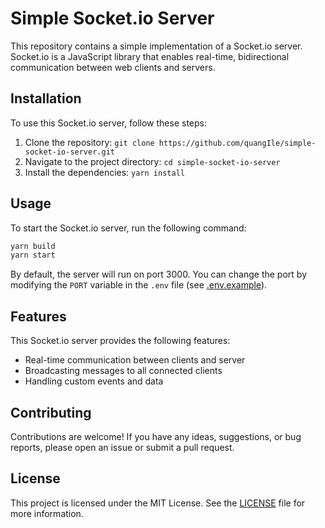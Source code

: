# Simple Socket.io Server

This repository contains a simple implementation of a Socket.io server. Socket.io is a JavaScript library that enables real-time, bidirectional communication between web clients and servers.

## Installation

To use this Socket.io server, follow these steps:

1. Clone the repository: `git clone https://github.com/quangIle/simple-socket-io-server.git`
2. Navigate to the project directory: `cd simple-socket-io-server`
3. Install the dependencies: `yarn install`

## Usage

To start the Socket.io server, run the following command:

```sh
yarn build
yarn start
```

By default, the server will run on port 3000. You can change the port by modifying the `PORT` variable in the `.env` file (see [.env.example](.env.example)).

## Features

This Socket.io server provides the following features:

- Real-time communication between clients and server
- Broadcasting messages to all connected clients
- Handling custom events and data

## Contributing

Contributions are welcome! If you have any ideas, suggestions, or bug reports, please open an issue or submit a pull request.

## License

This project is licensed under the MIT License. See the [LICENSE](LICENSE) file for more information.
